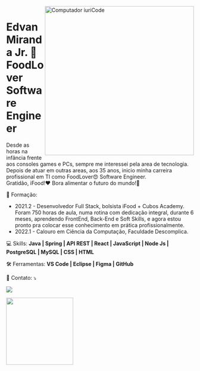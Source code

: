 <img src="https://raw.githubusercontent.com/MicaelliMedeiros/micaellimedeiros/master/image/computer-illustration.png" min-width="400px" max-width="400px" width="400px" align="right" alt="Computador iuriCode">

<h1>Edvan Miranda Jr. 👋<br> FoodLover Software Engineer</h1>

<p align="left"> 
  Desde as horas na infância frente aos consoles games e PCs, sempre me interessei pela area de tecnologia. Depois de atuar em outras areas, aos 35 anos, inicio minha carreira profissional em TI como FoodLover😍 Software Engineer.<br>
Gratidão, iFood!❤ Bora alimentar o futuro do mundo!🚀
</p>

<p align="left">
  📜 Formação:
  <ul>
    <li>2021.2 - Desenvolvedor Full Stack, bolsista iFood + Cubos Academy. Foram 750 horas de aula, numa rotina com dedicação integral, durante 6 meses, aprendendo FrontEnd, Back-End e Soft Skills, e agora estou pronto pra colocar esse conhecimento em prática profissionalmente.</li>
    <li>2022.1 - Calouro em Ciência da Computação, Faculdade Descomplica.
  </ul>
</p>

<p align="left">
  💻 Skills: <strong>Java | Spring | API REST | React | JavaScript | Node Js | PostgreSQL | MySQL | CSS | HTML</strong>
</p>

<p align="left">
  🛠 Ferramentas: <strong>VS Code | Eclipse | Figma | GitHub</strong>
</p>

<p align="left">
  💌 Contato: ⤵️
</p>

<p align="left">
  <a href="https://www.linkedin.com/in/mirandajr-edvan/" alt="Linkedin">
  <img src="https://img.shields.io/badge/-Linkedin-0e76a8?style=flat-square&logo=Linkedin&logoColor=white&link=LINK-DO-SEU-LINKEDIN" /></a>
</p>

<div>
<a href="https://github.com/Edvan-Jr">
<img height="180em" src="https://github-readme-stats.vercel.app/api/top-langs/?username=Edvan-Jr&layout=compact&langs_count=7&theme=github_dark"/>
<!-- <img height="180em" src="https://github-readme-stats.vercel.app/api?username=Edvan-Jr&show_icons=true&theme=tokyonight&include_all_commits=true&count_private=true&hide=stars,issues,contribs"/> -->
</div>
